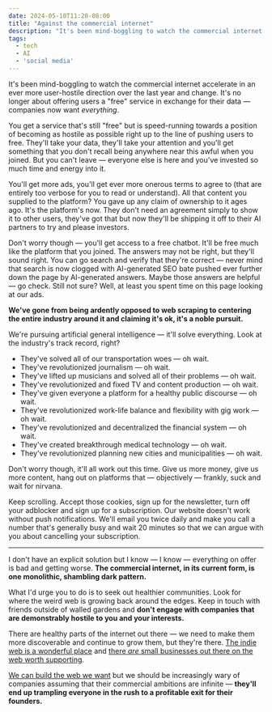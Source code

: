 ```yaml
---
date: 2024-05-10T11:20-08:00
title: "Against the commercial internet"
description: "It's been mind-boggling to watch the commercial internet accelerate in an ever more user-hostile direction over the last year and change. It's no longer about offering users a %22free%22 service in exchange for their data — companies now want everything."
tags:
  - tech
  - AI
  - 'social media'
---
```

It's been mind-boggling to watch the commercial internet accelerate in an ever more user-hostile direction over the last year and change. It's no longer about offering users a "free" service in exchange for their data — companies now want *everything*.<!-- excerpt -->

You get a service that's still "free" but is speed-running towards a position of becoming as hostile as possible right up to the line of pushing users to free. They'll take your data, they'll take your attention and you'll get something that you don't recall being anywhere near this awful when you joined. But you can't leave — everyone else is here and you've invested so much time and energy into it.

You'll get more ads, you'll get ever more onerous terms to agree to (that are entirely too verbose for you to read or understand). All that content you supplied to the platform? You gave up any claim of ownership to it ages ago. It's the platform's now. They don't need an agreement simply to show it to other users, they've got that but now they'll be shipping it off to their AI partners to try and please investors.

Don't worry though — you'll get access to a free chatbot. It'll be free much like the platform that you joined. The answers may not be right, but they'll sound right. You can go search and verify that they're correct — never mind that search is now clogged with AI-generated SEO bate pushed ever further down the page by AI-generated answers. Maybe those answers are helpful — go check. Still not sure? Well, at least you spent time on this page looking at our ads.

<strong class="highlight-text">We've gone from being ardently opposed to web scraping to centering the entire industry around it and claiming it's ok, it's a noble pursuit.</strong>

We're pursuing artificial general intelligence — it'll solve everything. Look at the industry's track record, right?

- They've solved all of our transportation woes — oh wait.
- They've revolutionized journalism — oh wait.
- They've lifted up musicians and solved all of their problems — oh wait.
- They've revolutionized and fixed TV and content production — oh wait.
- They've given everyone a platform for a healthy public discourse — oh wait.
- They've revolutionized work-life balance and flexibility with gig work — oh wait.
- They've revolutionized and decentralized the financial system — oh wait.
- They've created breakthrough medical technology — oh wait.
- They've revolutionized planning new cities and municipalities — oh wait.

Don't worry though, it'll all work out this time. Give us more money, give us more content, hang out on platforms that — objectively — frankly, suck and wait for nirvana.

Keep scrolling. Accept those cookies, sign up for the newsletter, turn off your adblocker and sign up for a subscription. Our website doesn't work without push notifications. We'll email you twice daily and make you call a number that's generally busy and wait 20 minutes so that we can argue with you about cancelling your subscription.

---

I don't have an explicit solution but I know — I know — everything on offer is bad and getting worse. <strong class="highlight-text">The commercial internet, in its current form, is one monolithic, shambling dark pattern.</strong>

What I'd urge you to do is to seek out healthier communities. Look for where the weird web is growing back around the edges. Keep in touch with friends outside of walled gardens and <strong class="highlight-text">don't engage with companies that are demonstrably hostile to you and your interests.</strong>

There are healthy parts of the internet out there — we need to make them more discoverable and continue to grow them, but they're there. [The indie web is a wonderful place](https://coryd.dev/posts/2024/an-indie-web-primer/) and [there *are* small businesses out there on the web worth supporting](https://coryd.dev/posts/2023/support-small-businesses-internet-ones-too/).

[We can build the web we want](https://coryd.dev/posts/2024/towards-a-quieter-friendlier-web/) but we should be increasingly wary of companies assuming that their commercial ambitions are infinite — <strong class="highlight-text">they'll end up trampling everyone in the rush to a profitable exit for their founders.</strong>
